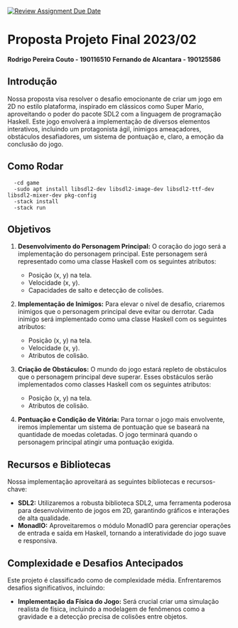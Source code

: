[![Review Assignment Due Date](https://classroom.github.com/assets/deadline-readme-button-24ddc0f5d75046c5622901739e7c5dd533143b0c8e959d652212380cedb1ea36.svg)](https://classroom.github.com/a/hiWa6Cqc)
# Proposta Projeto Final 2023/02
**Rodrigo Pereira Couto - 190116510**
**Fernando de Alcantara - 190125586**

## Introdução
Nossa proposta visa resolver o desafio emocionante de criar um jogo em 2D no estilo plataforma, inspirado em clássicos como Super Mario, aproveitando o poder do pacote SDL2 com a linguagem de programação Haskell. Este jogo envolverá a implementação de diversos elementos interativos, incluindo um protagonista ágil, inimigos ameaçadores, obstáculos desafiadores, um sistema de pontuação e, claro, a emoção da conclusão do jogo.

## Como Rodar
      -cd game
      -sudo apt install libsdl2-dev libsdl2-image-dev libsdl2-ttf-dev libsdl2-mixer-dev pkg-config
      -stack install
      -stack run

## Objetivos
1. **Desenvolvimento do Personagem Principal:**
   O coração do jogo será a implementação do personagem principal. Este personagem será representado como uma classe Haskell com os seguintes atributos:
   - Posição (x, y) na tela.
   - Velocidade (x, y).
   - Capacidades de salto e detecção de colisões.

2. **Implementação de Inimigos:**
   Para elevar o nível de desafio, criaremos inimigos que o personagem principal deve evitar ou derrotar. Cada inimigo será implementado como uma classe Haskell com os seguintes atributos:
   - Posição (x, y) na tela.
   - Velocidade (x, y).
   - Atributos de colisão.

3. **Criação de Obstáculos:**
   O mundo do jogo estará repleto de obstáculos que o personagem principal deve superar. Esses obstáculos serão implementados como classes Haskell com os seguintes atributos:
   - Posição (x, y) na tela.
   - Atributos de colisão.

4. **Pontuação e Condição de Vitória:**
   Para tornar o jogo mais envolvente, iremos implementar um sistema de pontuação que se baseará na quantidade de moedas coletadas. O jogo terminará quando o personagem principal atingir uma pontuação exigida.

## Recursos e Bibliotecas
Nossa implementação aproveitará as seguintes bibliotecas e recursos-chave:
- **SDL2:** Utilizaremos a robusta biblioteca SDL2, uma ferramenta poderosa para desenvolvimento de jogos em 2D, garantindo gráficos e interações de alta qualidade.
- **MonadIO:** Aproveitaremos o módulo MonadIO para gerenciar operações de entrada e saída em Haskell, tornando a interatividade do jogo suave e responsiva.

## Complexidade e Desafios Antecipados
Este projeto é classificado como de complexidade média. Enfrentaremos desafios significativos, incluindo:
- **Implementação da Física do Jogo:** Será crucial criar uma simulação realista de física, incluindo a modelagem de fenômenos como a gravidade e a detecção precisa de colisões entre objetos.


